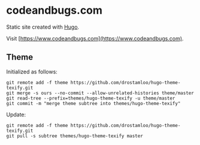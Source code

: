 # codeandbugs.com

Static site created with [Hugo](https://gohugo.io/).

Visit [https://www.codeandbugs.com](https://www.codeandbugs.com).

## Theme

Initialized as follows:

```
git remote add -f theme https://github.com/drostamloo/hugo-theme-texify.git
git merge -s ours --no-commit --allow-unrelated-histories theme/master
git read-tree --prefix=themes/hugo-theme-texify -u theme/master
git commit -m "merge theme subtree into themes/hugo-theme-texify"
```

Update:

```
git remote add -f theme https://github.com/drostamloo/hugo-theme-texify.git
git pull -s subtree themes/hugo-theme-texify master
```
